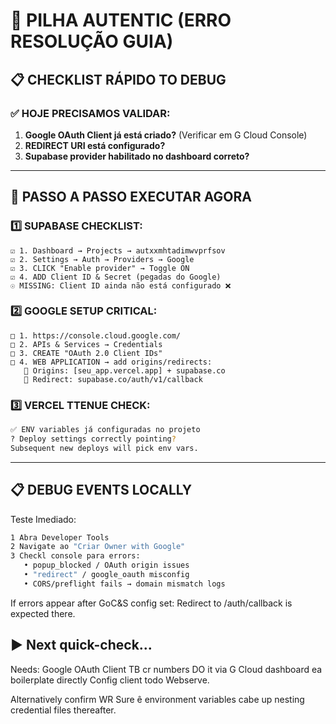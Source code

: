 # 🚨 PILHA AUTENTIC (ERRO RESOLUÇÃO GUIA) 

## 📋 CHECKLIST RÁPIDO TO DEBUG

### ✅ **HOJE PRECISAMOS VALIDAR:**
1. **Google OAuth Client já está criado?** (Verificar em G Cloud Console) 
2. **REDIRECT URI está configurado?** 
3. **Supabase provider habilitado no dashboard correto?**

---

## 🔧 **PASSO A PASSO EXECUTAR AGORA** 

### **1️⃣ SUPABASE CHECKLIST:** 
```
☑️ 1. Dashboard → Projects → autxxmhtadimwvprfsov  
☑️ 2. Settings → Auth → Providers → Google
☑️ 3. CLICK "Enable provider" → Toggle ON
☑️ 4. ADD Client ID & Secret (pegadas do Google)
☉ MISSING: Client ID ainda não está configurado ❌  
```

### **2️⃣ GOOGLE SETUP CRITICAL:**
```
□ 1. https://console.cloud.google.com/ 
□ 2. APIs & Services → Credentials 
□ 3. CREATE "OAuth 2.0 Client IDs" 
□ 4. WEB APPLICATION → add origins/redirects:  
   🔹 Origins: [seu_app.vercel.app] + supabase.co  
   🔹 Redirect: supabase.co/auth/v1/callback  
```

### **3️⃣ VERCEL TTENUE CHECK:** 
```bash
✅ ENV variables já configuradas no projeto
? Deploy settings correctly pointing?  
Subsequent new deploys will pick env vars.
```

---

## 📋 DEBUG EVENTS LOCALLY  

Teste Imediado:
```bash  
1 Abra Developer Tools
2 Navigate ao "Criar Owner with Google"  
3 Checkl console para errors:
   • popup_blocked / OAuth origin issues
   • "redirect" / google_oauth misconfig
   • CORS/preflight fails → domain mismatch logs 
```

If errors appear after GoC&S config set:
Redirect to /auth/callback is expected there.

## ▶ ️Next quick-check...
 Needs: Google OAuth Client TB cr numbers DO it via G Cloud dashboard ea boilerplate directly Config client todo Webserve.

 Alternatively confirm 
 WR Sure ê environment variables cabe up nesting credential files thereafter.
```


